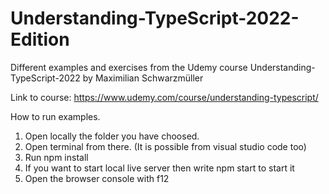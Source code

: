# Understanding-TypeScript-2022-Edition

Different examples and exercises from the Udemy course Understanding-TypeScript-2022 by Maximilian Schwarzmüller

Link to course: https://www.udemy.com/course/understanding-typescript/

How to run examples.
<ol>
  <li> Open locally the folder you have choosed.</li>
  <li> Open terminal from there. (It is possible from visual studio code too)</li>
  <li> Run npm install</li>
  <li> If  you want to start local live server then write npm start to start it</li>
  <li> Open the browser console with f12</li>
</ol>  
